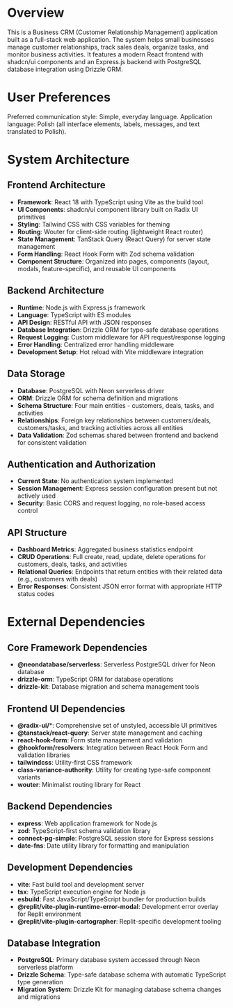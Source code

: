 # Overview

This is a Business CRM (Customer Relationship Management) application built as a full-stack web application. The system helps small businesses manage customer relationships, track sales deals, organize tasks, and monitor business activities. It features a modern React frontend with shadcn/ui components and an Express.js backend with PostgreSQL database integration using Drizzle ORM.

# User Preferences

Preferred communication style: Simple, everyday language.
Application language: Polish (all interface elements, labels, messages, and text translated to Polish).

# System Architecture

## Frontend Architecture
- **Framework**: React 18 with TypeScript using Vite as the build tool
- **UI Components**: shadcn/ui component library built on Radix UI primitives
- **Styling**: Tailwind CSS with CSS variables for theming
- **Routing**: Wouter for client-side routing (lightweight React router)
- **State Management**: TanStack Query (React Query) for server state management
- **Form Handling**: React Hook Form with Zod schema validation
- **Component Structure**: Organized into pages, components (layout, modals, feature-specific), and reusable UI components

## Backend Architecture
- **Runtime**: Node.js with Express.js framework
- **Language**: TypeScript with ES modules
- **API Design**: RESTful API with JSON responses
- **Database Integration**: Drizzle ORM for type-safe database operations
- **Request Logging**: Custom middleware for API request/response logging
- **Error Handling**: Centralized error handling middleware
- **Development Setup**: Hot reload with Vite middleware integration

## Data Storage
- **Database**: PostgreSQL with Neon serverless driver
- **ORM**: Drizzle ORM for schema definition and migrations
- **Schema Structure**: Four main entities - customers, deals, tasks, and activities
- **Relationships**: Foreign key relationships between customers/deals, customers/tasks, and tracking activities across all entities
- **Data Validation**: Zod schemas shared between frontend and backend for consistent validation

## Authentication and Authorization
- **Current State**: No authentication system implemented
- **Session Management**: Express session configuration present but not actively used
- **Security**: Basic CORS and request logging, no role-based access control

## API Structure
- **Dashboard Metrics**: Aggregated business statistics endpoint
- **CRUD Operations**: Full create, read, update, delete operations for customers, deals, tasks, and activities
- **Relational Queries**: Endpoints that return entities with their related data (e.g., customers with deals)
- **Error Responses**: Consistent JSON error format with appropriate HTTP status codes

# External Dependencies

## Core Framework Dependencies
- **@neondatabase/serverless**: Serverless PostgreSQL driver for Neon database
- **drizzle-orm**: TypeScript ORM for database operations
- **drizzle-kit**: Database migration and schema management tools

## Frontend UI Dependencies
- **@radix-ui/***: Comprehensive set of unstyled, accessible UI primitives
- **@tanstack/react-query**: Server state management and caching
- **react-hook-form**: Form state management and validation
- **@hookform/resolvers**: Integration between React Hook Form and validation libraries
- **tailwindcss**: Utility-first CSS framework
- **class-variance-authority**: Utility for creating type-safe component variants
- **wouter**: Minimalist routing library for React

## Backend Dependencies
- **express**: Web application framework for Node.js
- **zod**: TypeScript-first schema validation library
- **connect-pg-simple**: PostgreSQL session store for Express sessions
- **date-fns**: Date utility library for formatting and manipulation

## Development Dependencies
- **vite**: Fast build tool and development server
- **tsx**: TypeScript execution engine for Node.js
- **esbuild**: Fast JavaScript/TypeScript bundler for production builds
- **@replit/vite-plugin-runtime-error-modal**: Development error overlay for Replit environment
- **@replit/vite-plugin-cartographer**: Replit-specific development tooling

## Database Integration
- **PostgreSQL**: Primary database system accessed through Neon serverless platform
- **Drizzle Schema**: Type-safe database schema with automatic TypeScript type generation
- **Migration System**: Drizzle Kit for managing database schema changes and migrations